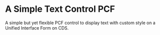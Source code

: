 # A Simple Text Control PCF
A simple but yet flexible PCF control to display text with custom style on a Unified Interface Form on CDS.
